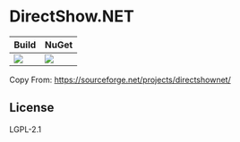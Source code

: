 # DirectShow.NET

| Build | NuGet |
|--|--|
|![](https://github.com/dotnet-campus/DirectShow.NET/workflows/.NET%20Core/badge.svg)|[![](https://img.shields.io/nuget/v/dotnetCampus.DirectShowLib.svg)](https://www.nuget.org/packages/dotnetCampus.DirectShowLib)|

Copy From: https://sourceforge.net/projects/directshownet/

## License

LGPL-2.1